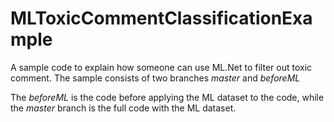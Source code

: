 # MLToxicCommentClassificationExample
A sample code to explain how someone can use ML.Net to filter out toxic comment. The sample consists of two branches *master* and *beforeML*

The *beforeML* is the code before applying the ML dataset to the code, while the *master* branch is the full code with the ML dataset.
